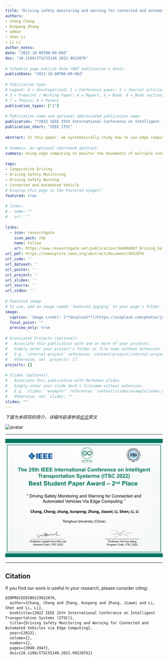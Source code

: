 ```yaml
---
title: "Driving safety monitoring and warning for connected and automated vehicles via edge computing"
authors:
- Cheng Chang
- Kunpeng Zhang
- admin
- Shen Li
- Li Li
author_notes:
date: "2022-10-08T00:00:00Z"
doi: "10.1109/ITSC55140.2022.9922076"

# Schedule page publish date (NOT publication's date).
publishDate: "2022-10-08T00:00:00Z"

# Publication type.
# Legend: 0 = Uncategorized; 1 = Conference paper; 2 = Journal article;
# 3 = Preprint / Working Paper; 4 = Report; 5 = Book; 6 = Book section;
# 7 = Thesis; 8 = Patent
publication_types: ["1"]

# Publication name and optional abbreviated publication name.
publication: "*2022 IEEE 25th International Conference on Intelligent Transportation Systems (ITSC)*"
publication_short: "IEEE ITSC"

abstract: In this paper, we systematically study how to use edge computing to monitor the movements of multiple connected and automated vehicles (CAV) and warn of potential accidents (e.g., lane departures, collisions). Compared to conventional approaches that only use the sensing data of individual vehicles, cooperative vehicle infrastructure systems directly collect the movement data of vehicles via vehicle-to-everything (V2X) communications and thus easily calculate the risk of every vehicle synthetically. We propose a fast algorithm and the corresponding data structure model to calculate collision risks based on the timely received data. We also discuss the data accuracy and transmission delay requirements to guarantee the driving safety of CAVs. Testing results show the effectiveness of the proposed approach.

# Summary. An optional shortened abstract.
summary: Using edge computing to monitor the movements of multiple connected and automated vehicles (CAV) and warn of potential accidents (e.g., lane departures, collisions).

tags:
- Cooperative Driving
- Driving Safety Monitoring
- Driving Safety Warning
- Connected and Automated Vehicle
# Display this page in the Featured widget?
featured: true

# links:
# - name: ""
#   url: ""

links:
  - icon: researchgate
    icon_pack: fab
    name: Follow
    url: https://www.researchgate.net/publication/364998087_Driving_Safety_Monitoring_and_Warning_for_Connected_and_Automated_Vehicles_via_Edge_Computing
url_pdf: https://ieeexplore.ieee.org/abstract/document/9922076
url_code: ''
url_dataset: ''
url_poster: ''
url_project: ''
url_slides: ''
url_source: ''
url_video: ''

# Featured image
# To use, add an image named `featured.jpg/png` to your page's folder. 
image:
  caption: 'Image credit: [**Unsplash**](https://unsplash.com/photos/jdD8gXaTZsc)'
  focal_point: ""
  preview_only: true

# Associated Projects (optional).
#   Associate this publication with one or more of your projects.
#   Simply enter your project's folder or file name without extension.
#   E.g. `internal-project` references `content/project/internal-project/index.md`.
#   Otherwise, set `projects: []`.
projects: []

# Slides (optional).
#   Associate this publication with Markdown slides.
#   Simply enter your slide deck's filename without extension.
#   E.g. `slides: "example"` references `content/slides/example/index.md`.
#   Otherwise, set `slides: ""`.
slides: ""
---
```


 *下面为本研究的简介，详细内容请参阅[论文](https://ieeexplore.ieee.org/abstract/document/9922076)原文*

![avatar](./Fig_1.jpg)

---

![avatar](./Fig_0.jpg)

---



## Citation
If you find our work is useful in your research, please consider citing:
```
@INPROCEEDINGS{9922076,
  author={Chang, Cheng and Zhang, Kunpeng and Zhang, Jiawei and Li, Shen and Li, Li},
  booktitle={2022 IEEE 25th International Conference on Intelligent Transportation Systems (ITSC)}, 
  title={Driving Safety Monitoring and Warning for Connected and Automated Vehicles via Edge Computing}, 
  year={2022},
  volume={},
  number={},
  pages={3940-3947},
  doi={10.1109/ITSC55140.2022.9922076}}

```

